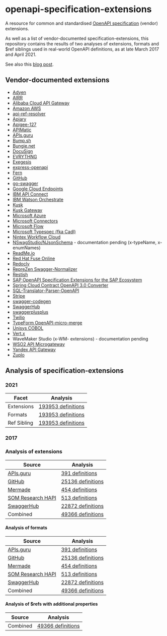 # openapi-specification-extensions

A resource for common and standardised [OpenAPI specification](https://spec.openapis.org/oas/latest.html) (vendor) extensions.

As well as a list of vendor-documented specification-extensions, this repository contains the results of two analyses of extensions, formats and $ref siblings used in real-world OpenAPI definitions, as at late March 2017 and April 2021. 

See also this [blog post](https://blog.postman.com/what-we-learned-from-200000-openapi-files/).

## Vendor-documented extensions

* [Adyen](https://github.com/Adyen/adyen-openapi#vendor-extensions)
* [AIRR](http://docs.airr-community.org/en/latest/datarep/overview.html#airr-extension-properties)
* [Alibaba Cloud API Gateway](https://www.alibabacloud.com/help/doc-detail/88956.htm)
* [Amazon AWS](http://docs.aws.amazon.com/apigateway/latest/developerguide/api-gateway-swagger-extensions.html)
* [api-ref-resolver](https://github.com/apiture/api-ref-resolver#readme)
* [Apiary](https://help.apiary.io/api_101/swagger-extensions/)
* [Apigee-127](https://github.com/apigee-127/a127-documentation/wiki/Swagger-specification-file#user-content-apigee-127-swagger-specification-reference)
* [APIMatic](https://docs.apimatic.io/advanced/swagger-server-configuration-extensions/)
* [APIs.guru](https://github.com/APIs-guru/openapi-directory/wiki/specification-extensions)
* [Bump.sh](https://help.bump.sh/markdown-support#adding-topics-to-your-documentation)
* [Bungie.net](https://github.com/Bungie-net/api#extension-properties-on-openapi-specs-or-how-to-generate-much-cooler-clients-for-the-bnet-api-if-you-want-to-take-the-time-to-do-so)
* [DocuSign](https://github.com/docusign/eSign-OpenAPI-Specification/blob/master/DocuSign-Extensions.md)
* [EVRYTHNG](https://developers.evrythng.com/docs/openapi-description#section-extensions)
* [Exegesis](https://github.com/exegesis-js/exegesis/blob/master/docs/OAS3%20Specification%20Extensions.md)
* [express-openapi](https://github.com/kogosoftwarellc/open-api/tree/master/packages/express-openapi#vendor-extensions)
* [Fern](https://buildwithfern.com/docs/spec/extensions)
* [GitHub](https://github.com/github/rest-api-description/blob/main/extensions.md)
* [go-swagger](https://goswagger.io/use/models/schemas.html#custom-extensions)
* [Google Cloud Endpoints](https://cloud.google.com/endpoints/docs/openapi/openapi-extensions)
* [IBM API Connect](https://www.ibm.com/support/knowledgecenter/SSMNED_5.0.0/com.ibm.apic.toolkit.doc/rapim_cli_swagger_extensions.html)
* [IBM Watson Orchestrate](https://www.ibm.com/docs/en/watson-orchestrate?topic=documents-openapi-specification-extensions)
* [Kusk](https://kubeshop.github.io/kusk/openapi-extension/)
* [Kusk Gateway](https://kubeshop.github.io/kusk-gateway/extension/)
* [Microsoft Azure](https://github.com/Azure/autorest/tree/master/docs/extensions)
* [Microsoft Connectors](https://docs.microsoft.com/en-us/connectors/custom-connectors/openapi-extensions)
* [Microsoft Flow](https://flow.microsoft.com/en-us/documentation/customapi-how-to-swagger/)
* [Microsoft Typespec (fka Cadl)](https://microsoft.github.io/typespec/next/standard-library/openapi/reference/js-api#getopenapitypename)
* [Nintex Workflow Cloud](https://help.nintex.com/en-US/xtensions/04_Reference/REF_OpenAPISwipeFile.htm#OpenAPI_Specification_Extensions)
* [NSwagStudio/NJsonSchema](https://github.com/rsuter/NJsonSchema/wiki/Enums) - documentation pending (x-typeName, x-enumNames)
* [ReadMe.io](https://docs.readme.com/docs/openapi-extensions)
* [Red Hat Fuse Online](https://access.redhat.com/documentation/en-us/red_hat_fuse/7.5/html/integrating_applications_with_fuse_online/customizing_ug#providing-client-credentials_dev-client-connector)
* [Redocly](https://redocly.com/docs/api-reference-docs/spec-extensions/)
* [RepreZen Swagger-Normalizer](http://docs.reprezen.com/swagger_normalizer/)
* [Restish](https://rest.sh/#/openapi?id=openapi-extensions)
* [SAP OpenAPI Specification Extensions for the SAP Ecosystem](https://github.com/sap/OpenAPI-Specification)
* [Spring Cloud Contract OpenAPI 3.0 Converter](https://github.com/springframeworkguru/spring-cloud-contract-oa3#defining-contracts-in-openapi)
* [SQL-Translator-Parser-OpenAPI](https://metacpan.org/pod/SQL::Translator::Parser::OpenAPI#OPENAPI-SPEC-EXTENSIONS)
* [Stripe](https://github.com/stripe/openapi#vendor-extensions)
* [swagger-codegen](https://github.com/swagger-api/swagger-codegen/wiki/Vendor-Extensions)
* [SwaggerHub](https://app.swaggerhub.com/help/apis/vendor-extensions)
* [swaggerplusplus](https://github.com/mermade/swaggerplusplus)
* [Twilio](https://github.com/twilio/guardrail/blob/master/modules/microsite/docs/scala/akka-http/guardrail-extensions.md)
* [TypeForm OpenAPI-micro-merge](https://github.com/Typeform/openapi-micro-merge#extensions)
* [Unisys COBOL](https://public.support.unisys.com/ePortalIC-10.0/index.jsp?topic=%2F82073594_clearpath_eportal_developerhelp%2Fhtml%2Fsection-000064331.htm)
* [Vert.x](https://vertx.io/docs/vertx-web-api-service/java/#_using_the_extension_code_x_vertx_event_bus_code)
* WaveMaker Studio (x-WM- extensions) - documentation pending
* [WSO2 API Microgateway](https://docs.wso2.com/display/MG300/Supported+OpenAPI+Extensions)
* [Yandex API Gateway](https://cloud.yandex.com/en/docs/api-gateway/concepts/extensions/)
* [Zuplo](https://zuplo.com/docs/articles/open-api#zuplo-extensions)

## Analysis of specification-extensions

### 2021

Facet|Analysis
|---|---|
Extensions|[193953 definitions](extensions/2021/extensions.tsv)
Formats|[193953 definitions](formats/2021/formats.tsv)
Ref Sibling|[193953 definitions](refs/2021/refs.tsv)

### 2017

### Analysis of extensions

Source|Analysis
|---|---|
[APIs.guru](https://github.com/apis-guru/openapi-directory)|[391 definitions](extensions/2017/apis-guru.tsv)
[GitHub](https://github.com/)|[25136 definitions](extensions/2017/github.tsv)
[Mermade](https://github.com/mermade/openapi-definitions)|[454 definitions](extensions/2017/mermade.tsv)
[SOM Research HAPI](https://github.com/som-research/hapi)|[513 definitions](extensions/2017/hapi.tsv)
[SwaggerHub](http://swaggerhub.com)|[22872 definitions](extensions/2017/swaggerhub.tsv)
Combined|[49366 definitions](extensions/2017/combined.tsv)

#### Analysis of formats

Source|Analysis
|---|---|
[APIs.guru](https://github.com/apis-guru/openapi-directory)|[391 definitions](formats/2017/apis-guru.tsv)
[GitHub](https://github.com/)|[25136 definitions](formats/2017/github.tsv)
[Mermade](https://github.com/mermade/openapi-definitions)|[454 definitions](formats/2017/mermade.tsv)
[SOM Research HAPI](https://github.com/som-research/hapi)|[513 definitions](formats/2017/hapi.tsv)
[SwaggerHub](http://swaggerhub.com)|[22872 definitions](formats/2017/swaggerhub.tsv)
Combined|[49366 definitions](formats/2017/combined.tsv)

#### Analysis of $refs with additional properties

Source|Analysis
|---|---|
Combined|[49366 definitions](refs/2017/combined.csv)


